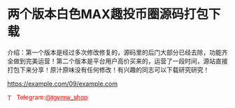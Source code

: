 # 两个版本白色MAX趣投币圈源码打包下载

介绍：第一个版本是经过多次修改修复的，源码里的后门大部分已经去除，功能齐全做到完美运营！第二个版本是平台用户高价买来的，运营了一段时间，源站直接打包下来分享！原汁原味没有任何修改！有兴趣的同志可以下载研究研究！

https://example.com/09/example.com


<p style="color: red;"><img src="https://cdn-icons-png.flaticon.com/512/2111/2111646.png" alt="Telegram Icon" style="width: 16px; vertical-align: middle; margin-right: 5px;">Telegram:<a href="https://t.me/tgymw_shop" style="color: red;">@tgymw_shop</a></p>
